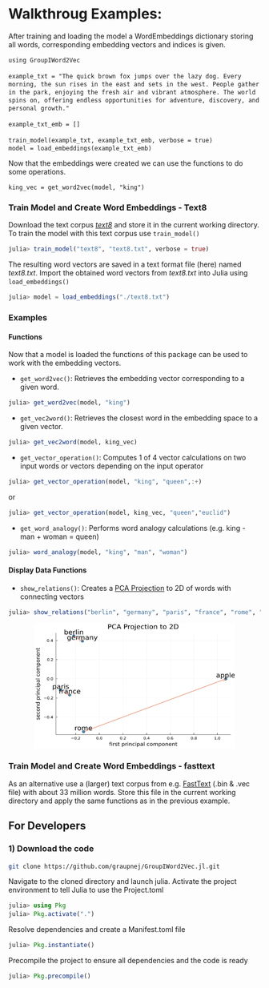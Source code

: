 # Walkthroug Examples:

After training and loading the model a WordEmbeddings dictionary storing all words, corresponding embedding vectors and indices is given.

```@example
using GroupIWord2Vec

example_txt = "The quick brown fox jumps over the lazy dog. Every morning, the sun rises in the east and sets in the west. People gather in the park, enjoying the fresh air and vibrant atmosphere. The world spins on, offering endless opportunities for adventure, discovery, and personal growth."

example_txt_emb = []

train_model(example_txt, example_txt_emb, verbose = true)
model = load_embeddings(example_txt_emb)
```

Now that the embeddings were created we can use the functions to do some operations.


```@example
king_vec = get_word2vec(model, "king")
```

### Train Model and Create Word Embeddings - Text8

Download the text corpus [_text8_](https://mattmahoney.net/dc/text8.zip) and store it in the current working directory. To train the model with this text corpus use ``train_model()``

```julia
julia> train_model("text8", "text8.txt", verbose = true)
```

The resulting word vectors are saved in a text format file (here) named _text8.txt_.
Import the obtained word vectors from _text8.txt_ into Julia using ``load_embeddings()``

```julia
julia> model = load_embeddings("./text8.txt")
```

### Examples
#### Functions

Now that a model is loaded the functions of this package can be used to work with the embedding vectors.


- ``get_word2vec()``: Retrieves the embedding vector corresponding to a given word.

```julia
julia> get_word2vec(model, "king")
```

- ``get_vec2word()``: Retrieves the closest word in the embedding space to a given vector.

```julia
julia> get_vec2word(model, king_vec)
```

- ``get_vector_operation()``: Computes 1 of 4 vector calculations on two input words or vectors depending on the input operator

```julia
julia> get_vector_operation(model, "king", "queen",:+)
```
or
```julia
julia> get_vector_operation(model, king_vec, "queen","euclid")
```

- ``get_word_analogy()``: Performs word analogy calculations (e.g. king - man + woman = queen)
  
```julia
julia> word_analogy(model, "king", "man", "woman")
```

#### Display Data Functions
- ``show``_``relations()``: Creates a [PCA Projection](https://en.wikipedia.org/wiki/Principal_component_analysis) to 2D of words with connecting vectors 

```julia
julia> show_relations("berlin", "germany", "paris", "france", "rome", "apple", wv=model, save_path="my_custom_plot.png")
```

<div align="center">
  <img src="assets/PCAProjection.png" alt="Logo" width="400" height="250" />
</div>

### Train Model and Create Word Embeddings - fasttext
As an alternative use a (larger) text corpus from e.g. [FastText](https://fasttext.cc/docs/en/pretrained-vectors.html) (.bin & .vec file) with about 33 million words. Store this file in the current working directory and apply the same functions as in the previous example.


## For Developers
### 1) Download the code

``` bash
git clone https://github.com/graupnej/GroupIWord2Vec.jl.git
```

Navigate to the cloned directory and launch julia. Activate the project environment to tell Julia to use the Project.toml

```julia
julia> using Pkg
julia> Pkg.activate(".")
```

Resolve dependencies and create a Manifest.toml file

```julia
julia> Pkg.instantiate()
```

Precompile the project to ensure all dependencies and the code is ready

```julia
julia> Pkg.precompile()
```

